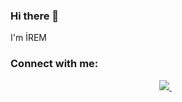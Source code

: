 ### Hi there 👋


I'm İREM 

### Connect with me:

<p align='center'>
 
  <a href="https://www.linkedin.com/in/irem-tekta%C5%9F-721509202/">
    <img src="https://img.shields.io/badge/linkedin-%230077B5.svg?&style=for-the-badge&logo=linkedin&logoColor=white" />
  </a>&nbsp;&nbsp;

 
 <p align='center'
 ![](https://komarev.com/ghpvc/?username=your-github-iremtkts&color=ff69b4) >




<!--
**iremtkts/iremtkts** is a ✨ _special_ ✨ repository because its `README.md` (this file) appears on your GitHub profile.

Here are some ideas to get you started:

- 🔭 I’m currently working on ...
- 🌱 I’m currently learning ...
- 👯 I’m looking to collaborate on ...
- 🤔 I’m looking for help with ...
- 💬 Ask me about ...
- 📫 How to reach me: ...
- 😄 Pronouns: ...
- ⚡ Fun fact: ...
-->
